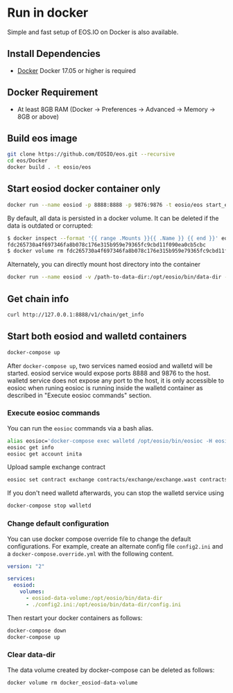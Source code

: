 # Run in docker

Simple and fast setup of EOS.IO on Docker is also available.

## Install Dependencies
 - [Docker](https://docs.docker.com) Docker 17.05 or higher is required

## Docker Requirement
 - At least 8GB RAM (Docker -> Preferences -> Advanced -> Memory -> 8GB or above)
 
## Build eos image

```bash
git clone https://github.com/EOSIO/eos.git --recursive
cd eos/Docker
docker build . -t eosio/eos
```

## Start eosiod docker container only

```bash
docker run --name eosiod -p 8888:8888 -p 9876:9876 -t eosio/eos start_eosiod.sh arg1 arg2
```

By default, all data is persisted in a docker volume. It can be deleted if the data is outdated or corrupted:
``` bash
$ docker inspect --format '{{ range .Mounts }}{{ .Name }} {{ end }}' eosiod
fdc265730a4f697346fa8b078c176e315b959e79365fc9cbd11f090ea0cb5cbc
$ docker volume rm fdc265730a4f697346fa8b078c176e315b959e79365fc9cbd11f090ea0cb5cbc
```

Alternately, you can directly mount host directory into the container
```bash
docker run --name eosiod -v /path-to-data-dir:/opt/eosio/bin/data-dir -p 8888:8888 -p 9876:9876 -t eosio/eos start_eosiod.sh arg1 arg2
```

## Get chain info

```bash
curl http://127.0.0.1:8888/v1/chain/get_info
```

## Start both eosiod and walletd containers

```bash
docker-compose up
```

After `docker-compose up`, two services named eosiod and walletd will be started. eosiod service would expose ports 8888 and 9876 to the host. walletd service does not expose any port to the host, it is only accessible to eosioc when runing eosioc is running inside the walletd container as described in "Execute eosioc commands" section.


### Execute eosioc commands

You can run the `eosioc` commands via a bash alias.

```bash
alias eosioc='docker-compose exec walletd /opt/eosio/bin/eosioc -H eosiod'
eosioc get info
eosioc get account inita
```

Upload sample exchange contract

```bash
eosioc set contract exchange contracts/exchange/exchange.wast contracts/exchange/exchange.abi
```

If you don't need walletd afterwards, you can stop the walletd service using

```bash
docker-compose stop walletd
```
### Change default configuration

You can use docker compose override file to change the default configurations. For example, create an alternate config file `config2.ini` and a `docker-compose.override.yml` with the following content.

```yaml
version: "2"

services:
  eosiod:
    volumes:
      - eosiod-data-volume:/opt/eosio/bin/data-dir
      - ./config2.ini:/opt/eosio/bin/data-dir/config.ini
```

Then restart your docker containers as follows:

```bash
docker-compose down
docker-compose up
```

### Clear data-dir
The data volume created by docker-compose can be deleted as follows:

```bash
docker volume rm docker_eosiod-data-volume
```
